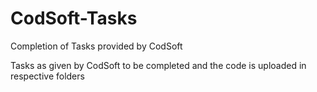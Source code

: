 # CodSoft-Tasks

Completion of Tasks provided by CodSoft

Tasks as given by CodSoft to be completed and the code is uploaded in respective folders

